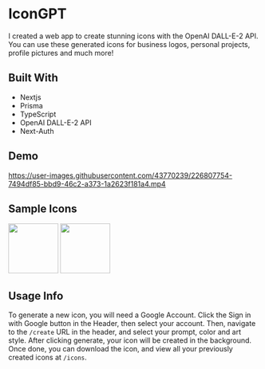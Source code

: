 # IconGPT 

I created a web app to create stunning icons with the OpenAI DALL-E-2 API. You can use these generated icons for business logos, personal projects, profile pictures and much more!

## Built With
- Nextjs
- Prisma
- TypeScript
- OpenAI DALL-E-2 API
- Next-Auth

## Demo
https://user-images.githubusercontent.com/43770239/226807754-7494df85-bbd9-46c2-a373-1a2623f181a4.mp4

## Sample Icons
<img src="https://user-images.githubusercontent.com/43770239/226808918-921a37ee-6e02-410b-aaab-60330d7e228f.png" width="100" height="100" />
<img src="https://user-images.githubusercontent.com/43770239/226809384-68d4b61a-a079-437f-933f-28ff2ef020ab.png" width="100" height="100" />

## Usage Info
To generate a new icon, you will need a Google Account. Click the Sign in with Google button in the Header, then select your account. Then, navigate to the `/create` URL in the header, and select your prompt, color and art style. After clicking generate, your icon will be created in the background. Once done, you can download the icon, and view all your previously created icons at `/icons`.
